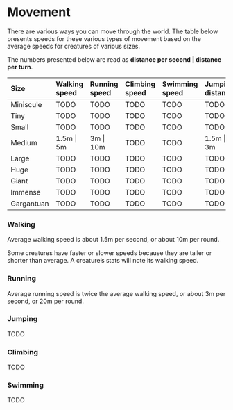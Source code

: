 # Movement

There are various ways you can move through the world. The table below presents speeds for these various types of movement based on the average speeds for creatures of various sizes.

The numbers presented below are read as **distance per second \| distance per turn**.

| Size | Walking speed | Running speed | Climbing speed | Swimming speed | Jumping distance |
| :--- | :--- | :--- | :--- | :--- | :--- |
| Miniscule | TODO | TODO | TODO | TODO | TODO |
| Tiny | TODO | TODO | TODO | TODO | TODO |
| Small | TODO | TODO | TODO | TODO | TODO |
| Medium | 1.5m \| 5m | 3m \| 10m | TODO | TODO | 1.5m \| 3m |
| Large | TODO | TODO | TODO | TODO | TODO |
| Huge | TODO | TODO | TODO | TODO | TODO |
| Giant | TODO | TODO | TODO | TODO | TODO |
| Immense | TODO | TODO | TODO | TODO | TODO |
| Gargantuan | TODO | TODO | TODO | TODO | TODO |

### **Walking**

Average walking speed is about 1.5m per second, or about 10m per round.

Some creatures have faster or slower speeds because they are taller or shorter than average. A creature’s stats will note its walking speed.

### **Running**

Average running speed is twice the average walking speed, or about 3m per second, or 20m per round.

### **Jumping**

TODO

### **Climbing**

TODO

### **Swimming**

TODO

